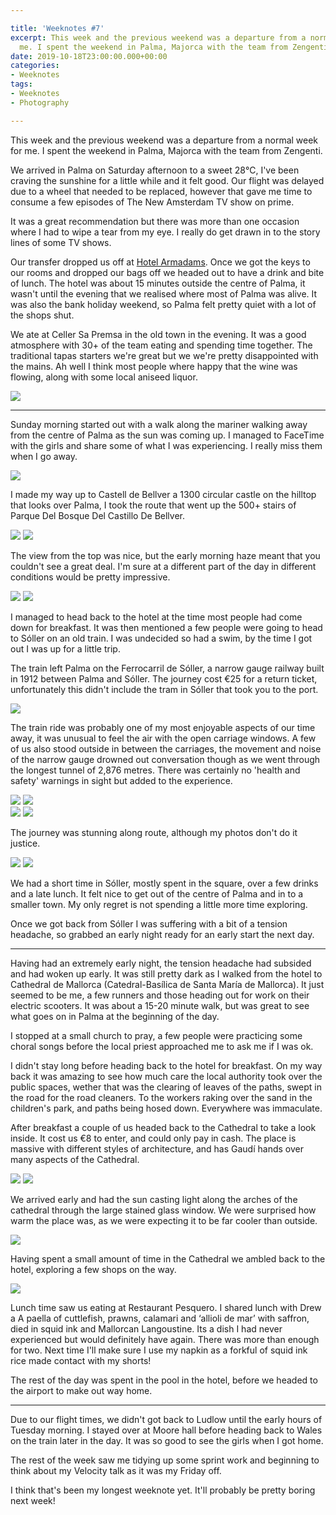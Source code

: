 ```yaml
---

title: 'Weeknotes #7'
excerpt: This week and the previous weekend was a departure from a normal week for
  me. I spent the weekend in Palma, Majorca with the team from Zengenti.
date: 2019-10-18T23:00:00.000+00:00
categories:
- Weeknotes
tags:
- Weeknotes
- Photography

---
```

This week and the previous weekend was a departure from a  normal week for me. I spent the weekend in Palma, Majorca with the team from Zengenti.

We arrived in Palma on Saturday afternoon to a sweet 28℃, I've been craving the sunshine for a little while and it felt good. Our flight was delayed due to a wheel that needed to be replaced, however that gave me time to consume a few episodes of The New Amsterdam TV show on prime.

It was a great recommendation but there was more than one occasion where I had to wipe a tear from my eye. I really do get drawn in to the story lines of some TV shows.

Our transfer dropped us off at [Hotel Armadams](https://www.hotelarmadams.com/en/). Once we got the keys to our rooms and dropped our bags off we headed out to have a drink and bite of lunch. The hotel was about 15 minutes outside the centre of Palma, it wasn't until the evening that we realised where most of Palma was alive. It was also the bank holiday weekend, so Palma felt pretty quiet with a lot of the shops shut.

We ate at Celler Sa Premsa in the old town in the evening. It was a good atmosphere with 30+ of the team eating and spending time together. The traditional tapas starters we're great but we we're pretty disappointed with the mains. Ah well I think most people where happy that the wine was flowing, along with some local aniseed liquor.

<img src="/assets/uploads/2019/11/group-shot-palma.jpg?nf_resize=fit&w=600" loading="lazy" />

***

Sunday morning started out with a walk along the mariner walking away from the centre of Palma as the sun was coming up. I managed to FaceTime with the girls and share some of what I was experiencing. I really miss them when I go away.

<img src="/assets/uploads/2019/11/palma-mariner.jpg?nf_resize=fit&w=600" loading="lazy" />

I made my way up to Castell de Bellver a 1300 circular castle on the hilltop that looks over Palma, I took the route that went up the 500+ stairs of Parque Del Bosque Del Castillo De Bellver.

<img src="/assets/uploads/2019/11/palma-steps-to-castle.jpg?nf_resize=fit&w=600" loading="lazy" />

<img src="/assets/uploads/2019/11/palma-church.jpg?nf_resize=fit&w=600" loading="lazy"/>

The view from the top was nice, but the early morning haze meant that you couldn't see a great deal. I'm sure at a different part of the day in different conditions would be pretty impressive.

<img src="/assets/uploads/2019/11/castle.jpg?nf_resize=fit&w=600" loading="lazy" />
<img src="/assets/uploads/2019/11/castell-de-bellver.jpg?nf_resize=fit&w=600" loading="lazy" />

I managed to head back to the hotel at the time most people had come down for breakfast. It was then mentioned a few people were going to head to Sóller on an old train. I was undecided so had a swim, by the time I got out I was up for a little trip.

The train left Palma on the Ferrocarril de Sóller, a narrow gauge railway built in 1912 between Palma and Sóller. The journey cost €25 for a return ticket, unfortunately this didn't include the tram in Sóller that took you to the port.

<img src="/assets/uploads/2019/11/on-soller-train.jpg?nf_resize=fit&w=600" loading="lazy" />

The train ride was probably one of my most enjoyable aspects of our time away, it was unusual to feel the air with the open carriage windows. A few of us also stood outside in between the carriages, the movement and noise of the narrow gauge drowned out conversation though as we went through the longest tunnel of 2,876 metres. There was certainly no 'health and safety' warnings in sight but added to the experience.

<div class="photoset mb2">
<img src="/assets/uploads/2019/11/dan-bnw.jpg?nf_resize=fit&w=600" loading="lazy" />
<img src="/assets/uploads/2019/11/danw-bnw.jpg?nf_resize=fit&w=600" loading="lazy" />
</div>

<div class="photoset">
<img src="/assets/uploads/2019/11/ryan-bnw.jpg?nf_resize=fit&w=600" loading="lazy" />
<img src="/assets/uploads/2019/11/scott-bnw.jpg?nf_resize=fit&w=600" loading="lazy" />
</div>

The journey was stunning along route, although my photos don't do it justice.

<div class="photoset">
<img src="/assets/uploads/2019/11/tram-statue.jpg?nf_resize=fit&w=600" loading="lazy" />
<img src="/assets/uploads/2019/11/trams-in-shed.jpg?nf_resize=fit&w=600" loading="lazy" />
</div>

We had a short time in Sóller, mostly spent in the square, over a few drinks and a late lunch. It felt nice to get out of the centre of Palma and in to a smaller town. My only regret is not spending a little more time exploring.

Once we got back from Sóller I was suffering with a bit of a tension headache, so grabbed an early night ready for an early start the next day.

***

Having had an extremely early night, the tension headache had subsided and had woken up early. It was still pretty dark as I walked from the hotel to Cathedral de Mallorca (Catedral-Basílica de Santa María de Mallorca). It just seemed to be me, a few runners and those heading out for work on their electric scooters. It was about a 15-20 minute walk, but was great to see what goes on in Palma at the beginning of the day.

I stopped at a small church to pray, a few people were practicing some choral songs before the local priest approached me to ask me if I was ok.

I didn't stay long before heading back to the hotel for breakfast. On my way back it was amazing to see how much care the local authority took over the public spaces, wether that was the clearing of leaves of the paths, swept in the road for the road cleaners. To the workers raking over the sand in the children's park, and paths being hosed down. Everywhere was immaculate.

After breakfast a couple of us headed back to the Cathedral to take a look inside. It cost us €8 to enter, and could only pay in cash. The place is massive with different styles of architecture, and has Gaudí hands over many aspects of the Cathedral.

<div class="photoset">
<img src="/assets/uploads/2019/11/cathedral.jpg?nf_resize=fit&w=600" loading="lazy" />
<img src="/assets/uploads/2019/11/cathedral-exterior.jpg?nf_resize=fit&w=600" loading="lazy" />
</div>

We arrived early and had the sun casting light along the arches of the cathedral through the large stained glass window. We were surprised how warm the place was, as we were expecting it to be far cooler than outside.

<img src="/assets/uploads/2019/11/cathedral-interior.jpg?nf_resize=fit&w=600" loading="lazy" />

Having spent a small amount of time in the Cathedral we ambled back to the hotel, exploring a few shops on the way.

<img src="/assets/uploads/2019/11/paella.jpg?nf_resize=fit&w=600" loading="lazy" />

Lunch time saw us eating at Restaurant Pesquero. I shared lunch with Drew a A paella of cuttlefish, prawns, calamari and ‘allioli de mar’ with saffron, died in squid ink and Mallorcan Langoustine. Its a dish I had never experienced but would definitely have again. There was more than enough for two. Next time I'll make sure I use my napkin as a forkful of squid ink rice made contact with my shorts!

The rest of the day was spent in the pool in the hotel, before we headed to the airport to make out way home.

***

Due to our flight times, we didn't got back to Ludlow until the early hours of Tuesday morning. I stayed over at Moore hall before heading back to Wales on the train later in the day. It was so good to see the girls when I got home.

The rest of the week saw me tidying up some sprint work and beginning to think about my Velocity talk as it was my Friday off.

I think that's been my longest weeknote yet. It'll probably be pretty boring next week!
